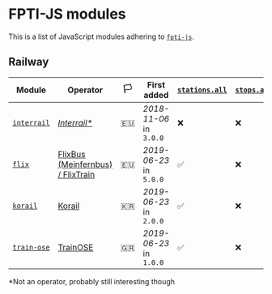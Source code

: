 # FPTI-JS modules

This is a list of JavaScript modules adhering to [`fpti-js`](readme.md).

## Railway

Module | Operator | 🏳️ | First added | [`stations.all`](docs/stations-stops-regions.all.md) | [`stops.all`](docs/stations-stops-regions.all.md) | [`regions.all`](docs/stations-stops-regions.all.md) | [`stations.search`](docs/stations-stops-regions.search.md) | [`stops.search`](docs/stations-stops-regions.search.md) | [`regions.search`](docs/stations-stops-regions.search.md) | [`stations.nearby`](docs/stations-stops-regions.nearby.md) | [`stops.nearby`](docs/stations-stops-regions.nearby.md) | [`regions.nearby`](docs/stations-stops-regions.nearby.md) | [`journeys`](docs/journeys.md) | [`stopovers`](docs/stopovers.md)
--- | --- | --- | --- | --- | --- | --- | --- | --- | --- | --- | --- | --- | --- | ---
[`interrail`](https://github.com/juliuste/interrail) | [*Interrail\**](https://www.interrail.eu/) | 🇪🇺 | *2018-11-06* in `3.0.0` |  ❌ | ❌ | ❌ | ✅ | ❌ | ❌ | ❌ | ❌ | ❌ | ✅ | ❌
[`flix`](https://github.com/juliuste/flix) | [FlixBus (Meinfernbus) / FlixTrain](https://www.flixbus.com/) | 🇪🇺 | *2019-06-23* in `5.0.0` |  ✅ | ❌ | ✅ | ❌ | ❌ | ❌ | ❌ | ❌ | ❌ | ✅ | ❌
[`korail`](https://github.com/juliuste/korail) | [Korail](https://www.letskorail.com/) | 🇰🇷 | *2019-06-23* in `2.0.0` |  ✅ | ❌ | ❌ | ❌ | ❌ | ❌ | ❌ | ❌ | ❌ | ✅ | ❌
[`train-ose`](https://github.com/juliuste/train-ose) | [TrainOSE](https://www.trainose.gr/) | 🇬🇷 | *2019-06-23* in `1.0.0` |  ✅ | ❌ | ❌ | ❌ | ❌ | ❌ | ❌ | ❌ | ❌ | ✅ | ❌

\*Not an operator, probably still interesting though
